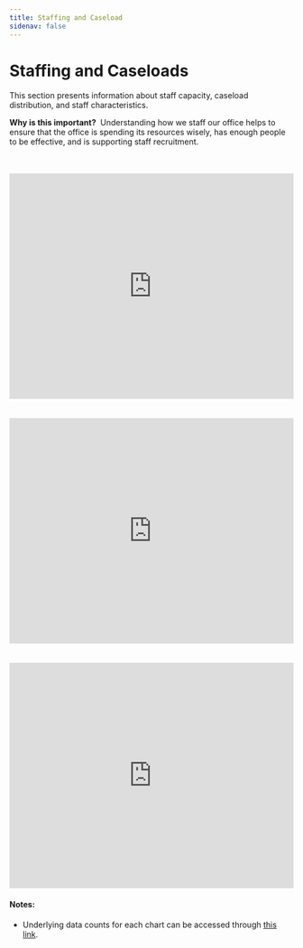 ```yaml
---
title: Staffing and Caseload
sidenav: false
---
```

# Staffing and Caseloads

This section presents information about staff capacity, caseload distribution, and staff characteristics.

**Why is this important?**  Understanding how we staff our office helps to ensure that the office is spending its resources wisely, has enough people to be effective, and is supporting staff recruitment.

<br>

<br>

<iframe title="Office Felony and Misdemeanor Caseloads" aria-label="Column Chart" id="datawrapper-chart-ql4iN" src="https://datawrapper.dwcdn.net/ql4iN/" scrolling="no" frameborder="0" style="width: 0; min-width: 100% !important; border: none;" height="400"></iframe><script type="text/javascript">!function(){"use strict";window.addEventListener("message",(function(e){if(void 0!==e.data["datawrapper-height"]){var t=document.querySelectorAll("iframe");for(var a in e.data["datawrapper-height"])for(var r=0;r<t.length;r++){if(t[r].contentWindow===e.source)t[r].style.height=e.data["datawrapper-height"][a]+"px"}}}))}();
</script> <br>

<br>

<br>

<iframe title="Clerical and Paralegal Capacity" aria-label="Interactive line chart" id="datawrapper-chart-0lH0b" src="https://datawrapper.dwcdn.net/0lH0b/" scrolling="no" frameborder="0" style="width: 0; min-width: 100% !important; border: none;" height="400"></iframe><script type="text/javascript">!function(){"use strict";window.addEventListener("message",(function(e){if(void 0!==e.data["datawrapper-height"]){var t=document.querySelectorAll("iframe");for(var a in e.data["datawrapper-height"])for(var r=0;r<t.length;r++){if(t[r].contentWindow===e.source)t[r].style.height=e.data["datawrapper-height"][a]+"px"}}}))}();
</script> <br>

<br>

<br>

<iframe title="Data and Analytic Capacity" aria-label="Column Chart" id="datawrapper-chart-92ZSy" src="https://datawrapper.dwcdn.net/92ZSy/" scrolling="no" frameborder="0" style="width: 0; min-width: 100% !important; border: none;" height="400"></iframe><script type="text/javascript">!function(){"use strict";window.addEventListener("message",(function(e){if(void 0!==e.data["datawrapper-height"]){var t=document.querySelectorAll("iframe");for(var a in e.data["datawrapper-height"])for(var r=0;r<t.length;r++){if(t[r].contentWindow===e.source)t[r].style.height=e.data["datawrapper-height"][a]+"px"}}}))}();
</script>

#### N﻿otes:

* Underlying data counts for each chart can be accessed through [this link](https://github.com/dstemenluc/CCJ.Colorado/tree/main/JD2).